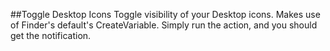 ##Toggle Desktop Icons
Toggle visibility of your Desktop icons. Makes use of  Finder's default's CreateVariable. Simply run the action, and you should get the notification.